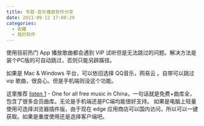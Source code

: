 ```yaml
---
title: 专题-音乐播放软件分享
date: 2021-09-12 17:08:29
categories:
  - 收藏
  - 我的软件
---
```


使用目前热门 App 播放歌曲都会遇到 VIP 试听但是无法跳过的问题。解决方法是装个PC版的可自动跳过，否则只能另辟蹊径。

如果是 Mac & Windows 平台，可以依旧选择 QQ音乐，网易云 。自带可以跳过 vip 歌曲，很良心。但是手机端则没这个功能。

这里推荐 [listen 1](http://listen1.github.io/listen1/) -  One for all free music in China，一句话就是免费+曲库全，包含了很多会员曲库。无论是手机端还是PC端均能很好支持。
如果是电脑上轻量使用可选择浏览器插件版，由于现在 edge 应用商店可以国内访问，所以可以一键获取。如果是重度使用还是选择客户端吧。
